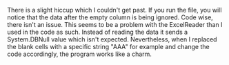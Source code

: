
There is a slight hiccup which I couldn't get past. If you run the file, you will notice that the data after the empty column is being ignored. Code wise, there isn't an issue. This seems to be a problem with the ExcelReader than I used in the code as such. Instead of reading the data it sends a System.DBNull value which isn't expected. Nevertheless, when I replaced the blank cells with a specific string "AAA" for example and change the code accordingly, the program works like a charm.
